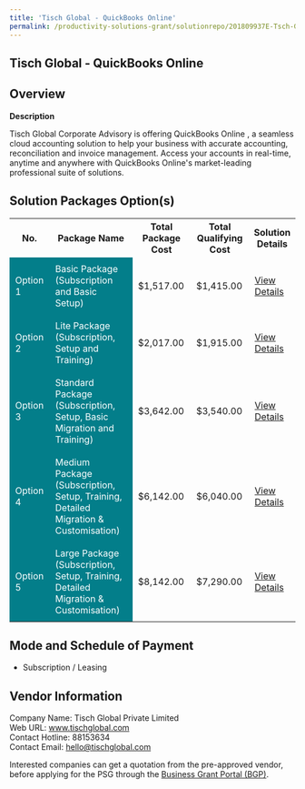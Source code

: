 ```yaml
---
title: 'Tisch Global - QuickBooks Online'
permalink: /productivity-solutions-grant/solutionrepo/201809937E-Tsch-Globl--QuckBooks-Onln
---
```


## Tisch Global - QuickBooks Online

## Overview

**Description**

Tisch Global Corporate Advisory is offering QuickBooks Online , a seamless cloud accounting solution to help your business with accurate accounting, reconciliation and invoice management. Access your accounts in real-time, anytime and anywhere with QuickBooks Online's market-leading professional suite of solutions.

## Solution Packages Option(s)

<table>
<tr>
<th><b>No.</b></th>
<th><b>Package Name</b></th>
<th><b>Total Package Cost</b></th>
<th><b>Total Qualifying Cost</b></th>
<th><b>Solution Details</b></th>
</tr>
<tr>
<td style='padding: 10px; background-color: #037E8A; color: #FFFFFF;'>Option 1</td>
<td style='padding: 10px; background-color: #037E8A; color: #FFFFFF;'>Basic Package (Subscription and Basic Setup)</td>
<td style='padding: 10px;'>$1,517.00</td>
<td style='padding: 10px;'>$1,415.00</td>
<td style='padding: 10px;'><a href='/images/psg/Tisch_Global_QuickBooks_Online_26102023_Desensitised_Annex3_Part1.pdf' target='_blank'>View Details</a></td>
</tr>
<tr>
<td style='padding: 10px; background-color: #037E8A; color: #FFFFFF;'>Option 2</td>
<td style='padding: 10px; background-color: #037E8A; color: #FFFFFF;'>Lite Package (Subscription, Setup and Training)</td>
<td style='padding: 10px;'>$2,017.00</td>
<td style='padding: 10px;'>$1,915.00</td>
<td style='padding: 10px;'><a href='/images/psg/Tisch_Global_QuickBooks_Online_26102023_Desensitised_Annex3_Part2.pdf' target='_blank'>View Details</a></td>
</tr>
<tr>
<td style='padding: 10px; background-color: #037E8A; color: #FFFFFF;'>Option 3</td>
<td style='padding: 10px; background-color: #037E8A; color: #FFFFFF;'>Standard Package (Subscription, Setup, Basic Migration and Training)</td>
<td style='padding: 10px;'>$3,642.00</td>
<td style='padding: 10px;'>$3,540.00</td>
<td style='padding: 10px;'><a href='/images/psg/Tisch_Global_QuickBooks_Online_26102023_Desensitised_Annex3_Part3.pdf' target='_blank'>View Details</a></td>
</tr>
<tr>
<td style='padding: 10px; background-color: #037E8A; color: #FFFFFF;'>Option 4</td>
<td style='padding: 10px; background-color: #037E8A; color: #FFFFFF;'>Medium Package (Subscription, Setup, Training, Detailed Migration & Customisation)</td>
<td style='padding: 10px;'>$6,142.00</td>
<td style='padding: 10px;'>$6,040.00</td>
<td style='padding: 10px;'><a href='/images/psg/Tisch_Global_QuickBooks_Online_26102023_Desensitised_Annex3_Part4.pdf' target='_blank'>View Details</a></td>
</tr>
<tr>
<td style='padding: 10px; background-color: #037E8A; color: #FFFFFF;'>Option 5</td>
<td style='padding: 10px; background-color: #037E8A; color: #FFFFFF;'>Large Package (Subscription, Setup, Training, Detailed Migration & Customisation)</td>
<td style='padding: 10px;'>$8,142.00</td>
<td style='padding: 10px;'>$7,290.00</td>
<td style='padding: 10px;'><a href='/images/psg/Tisch_Global_QuickBooks_Online_26102023_Desensitised_Annex3_Part5.pdf' target='_blank'>View Details</a></td>
</tr>
</table>

## Mode and Schedule of Payment

 - Subscription / Leasing

## Vendor Information

 Company Name: Tisch Global Private Limited<br>Web URL: www.tischglobal.com <br>Contact Hotline: 88153634 <br>Contact Email: hello@tischglobal.com <br>

Interested companies can get a quotation from the pre-approved vendor, before applying for the PSG through the <a href='https://www.businessgrants.gov.sg/' target='_blank' rel='noopener'>Business Grant Portal (BGP)</a>.

<script src="/jquery/resize-tables.js"></script>
